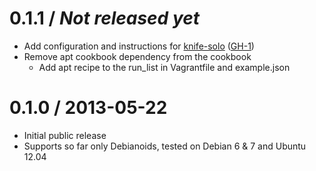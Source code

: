 # 0.1.1 / _Not released yet_

- Add configuration and instructions for [knife-solo](http://matschaffer.github.io/knife-solo/) ([GH-1])
- Remove apt cookbook dependency from the cookbook
    - Add apt recipe to the run_list in Vagrantfile and example.json

# 0.1.0 / 2013-05-22

- Initial public release
- Supports so far only Debianoids, tested on Debian 6 & 7 and Ubuntu 12.04


[GH-1]:  https://github.com/reaktor/chef-ruby_pkg/issues/1  "Issue 1"
